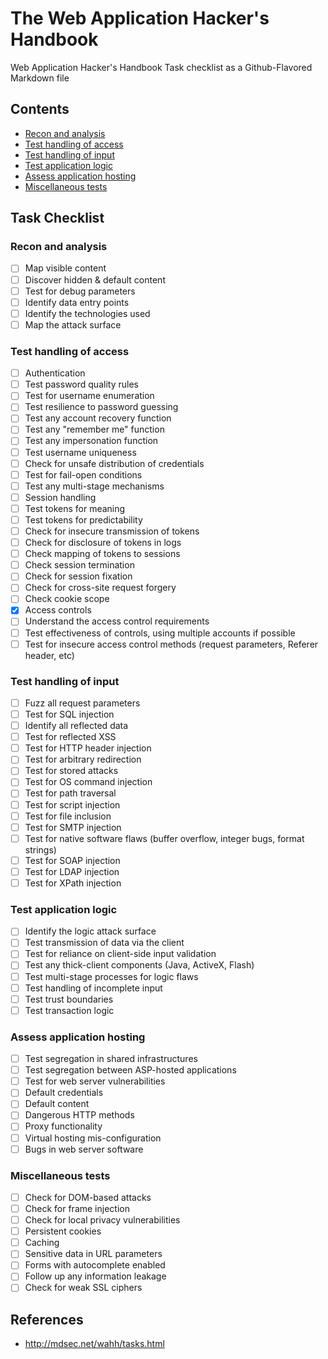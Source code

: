 # The Web Application Hacker's Handbook
Web Application Hacker's Handbook Task checklist as a Github-Flavored Markdown file
## Contents
- [Recon and analysis](#recon-and-analysis)
- [Test handling of access](#test-handling-of-access)
- [Test handling of input](#test-handling-of-input)
- [Test application logic](#test-application-logic)
- [Assess application hosting](#assess-application-hosting)
- [Miscellaneous tests](#miscellaneous-tests)

## Task Checklist

### Recon and analysis

- [ ] Map visible content
- [ ] Discover hidden & default content
- [ ] Test for debug parameters
- [ ] Identify data entry points
- [ ] Identify the technologies used
- [ ] Map the attack surface

### Test handling of access
- [ ] Authentication
- [ ] Test password quality rules
- [ ] Test for username enumeration
- [ ] Test resilience to password guessing
- [ ] Test any account recovery function
- [ ] Test any "remember me" function
- [ ] Test any impersonation function
- [ ] Test username uniqueness
- [ ] Check for unsafe distribution of credentials
- [ ] Test for fail-open conditions
- [ ] Test any multi-stage mechanisms
- [ ] Session handling
- [ ] Test tokens for meaning
- [ ] Test tokens for predictability
- [ ] Check for insecure transmission of tokens
- [ ] Check for disclosure of tokens in logs
- [ ] Check mapping of tokens to sessions
- [ ] Check session termination
- [ ] Check for session fixation
- [ ] Check for cross-site request forgery
- [ ] Check cookie scope
- [x] Access controls
- [ ] Understand the access control requirements
- [ ] Test effectiveness of controls, using multiple accounts if possible
- [ ] Test for insecure access control methods (request parameters, Referer header, etc)

### Test handling of input

- [ ] Fuzz all request parameters
- [ ] Test for SQL injection
- [ ] Identify all reflected data
- [ ] Test for reflected XSS
- [ ] Test for HTTP header injection
- [ ] Test for arbitrary redirection
- [ ] Test for stored attacks
- [ ] Test for OS command injection
- [ ] Test for path traversal
- [ ] Test for script injection
- [ ] Test for file inclusion
- [ ] Test for SMTP injection
- [ ] Test for native software flaws (buffer overflow, integer bugs, format strings)
- [ ] Test for SOAP injection
- [ ] Test for LDAP injection
- [ ] Test for XPath injection

### Test application logic

- [ ] Identify the logic attack surface
- [ ] Test transmission of data via the client
- [ ] Test for reliance on client-side input validation
- [ ] Test any thick-client components (Java, ActiveX, Flash)
- [ ] Test multi-stage processes for logic flaws
- [ ] Test handling of incomplete input
- [ ] Test trust boundaries
- [ ] Test transaction logic

### Assess application hosting

- [ ] Test segregation in shared infrastructures
- [ ] Test segregation between ASP-hosted applications
- [ ] Test for web server vulnerabilities
- [ ] Default credentials
- [ ] Default content
- [ ] Dangerous HTTP methods
- [ ] Proxy functionality
- [ ] Virtual hosting mis-configuration
- [ ] Bugs in web server software

### Miscellaneous tests

- [ ] Check for DOM-based attacks
- [ ] Check for frame injection
- [ ] Check for local privacy vulnerabilities
- [ ] Persistent cookies
- [ ] Caching
- [ ] Sensitive data in URL parameters
- [ ] Forms with autocomplete enabled
- [ ] Follow up any information leakage
- [ ] Check for weak SSL ciphers

## References
*  http://mdsec.net/wahh/tasks.html